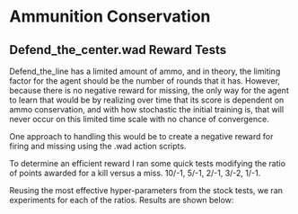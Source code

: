 
# Ammunition Conservation
## Defend_the_center.wad Reward Tests

Defend_the_line has a limited amount of ammo, and in theory, the limiting factor for the agent should be the number of rounds that it has. However, because there is no negative reward for missing, the only way for the agent to learn that would be by realizing over time that its score is dependent on ammo conservation, and with how stochastic the initial training is, that will never occur on this limited time scale with no chance of convergence. 

One approach to handling this would be to create a negative reward for firing and missing using the .wad action scripts. 

To determine an efficient reward I ran some quick tests modifying the ratio of points awarded for a kill versus a miss. 10/-1, 5/-1, 2/-1, 3/-2, 1/-1.

Reusing the most effective hyper-parameters from the stock tests, we ran experiments for each of the ratios. Results are shown below: 



